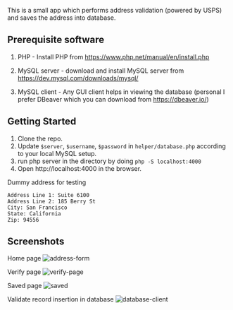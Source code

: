 
This is a small app which performs address validation (powered by USPS) and saves the address into database.

  
## Prerequisite software

1. PHP - Install PHP from https://www.php.net/manual/en/install.php

2. MySQL server - download and install MySQL server from https://dev.mysql.com/downloads/mysql/

3. MySQL client - Any GUI client helps in viewing the database (personal I prefer DBeaver which you can download from https://dbeaver.io/) 
  

## Getting Started
1. Clone the repo.
2. Update `$server`, `$username`, `$password` in `helper/database.php` according to your local MySQL setup.
3. run php server in the directory by doing `php -S localhost:4000`
4. Open http://localhost:4000 in the browser.

Dummy address for testing
```
Address Line 1: Suite 6100
Address Line 2: 185 Berry St
City: San Francisco
State: California
Zip: 94556
```

## Screenshots
Home page
![address-form](https://raw.githubusercontent.com/NishantDesai1306/usps-address-validator-php/images/home.png)

Verify page
![verify-page](https://raw.githubusercontent.com/NishantDesai1306/usps-address-validator-php/images/verify.png)

Saved page
![saved](https://raw.githubusercontent.com/NishantDesai1306/usps-address-validator-php/images/saved.png)

Validate record insertion in database
![database-client](https://raw.githubusercontent.com/NishantDesai1306/usps-address-validator-php/images/dbeaver.png)
